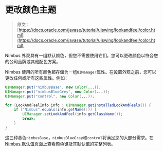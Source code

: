 # 更改颜色主题

> 原文： [https://docs.oracle.com/javase/tutorial/uiswing/lookandfeel/color.html](https://docs.oracle.com/javase/tutorial/uiswing/lookandfeel/color.html)

Nimbus 外观具有一组默认颜色，但您不需要使用它们。您可以更改颜色以符合您的公司品牌或其他配色方案。

Nimbus 使用的所有颜色都存储为一组`UIManager`属性。在设置外观之前，您可以更改任何或所有这些属性。例如：

```java
UIManager.put("nimbusBase", new Color(...));
UIManager.put("nimbusBlueGrey", new Color(...));
UIManager.put("control", new Color(...));

for (LookAndFeelInfo info : UIManager.getInstalledLookAndFeels()) {
    if ("Nimbus".equals(info.getName())) {
        UIManager.setLookAndFeel(info.getClassName());
        break;
    }
}

```

这三种基色`nimbusBase`，`nimbusBlueGrey`和`control`将满足您的大部分需求。在 [Nimbus 默认值](_nimbusDefaults.html#primary)页面上查看颜色键及其默认值的完整列表。
